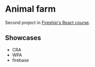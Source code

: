 # Animal farm

Second project in [Fireship's React course](https://github.com/fireship-io/react-course/tree/main).

## Showcases

-   CRA
-   WPA
-   firebase
